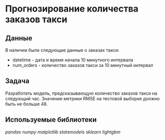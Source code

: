 # Прогнозирование количества заказов такси
## Данные
В наличии были следующие данные о заказах такси:
* datetime - дата и время начала 10 минутного интервала
* num_orders - количество заказов такси за 10 минутный интервал
## Задача
Разработать модель, предсказывающую количество заказов такси на следующий час. Значение метрики RMSE на тестовой выборке должно быть не больше 48.
## Используемые библиотеки
*pandas numpy matplotlib statsmodels sklearn lightgbm*
